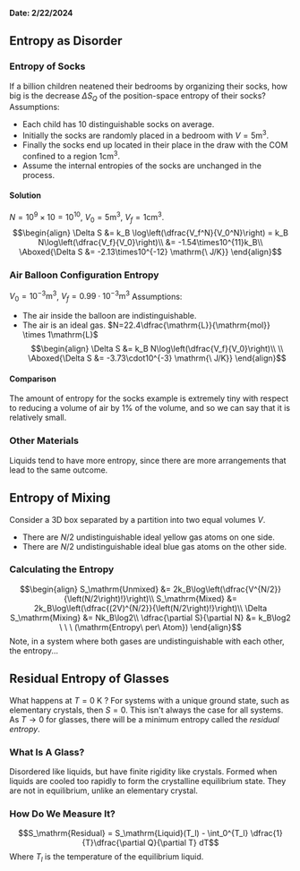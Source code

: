 **Date: 2/22/2024**

## Entropy as Disorder

### Entropy of Socks
If a billion children neatened their bedrooms by organizing their socks, how big is the decrease $\Delta S_Q$ of the position-space entropy of their socks?
Assumptions:
 - Each child has 10 distinguishable socks on average.
 - Initially the socks are randomly placed in a bedroom with $V=5\mathrm{m}^3$.
 - Finally the socks end up located in their place in the draw with the COM confined to a region $1\mathrm{cm}^3$.
 - Assume the internal entropies of the socks are unchanged in the process.
#### Solution
$N = 10^9 \times 10=10^{10}$, $V_0=5\mathrm{m}^3$, $V_f=1\mathrm{cm}^3$.
$$\begin{align}
\Delta S &= k_B \log\left(\dfrac{V_f^N}{V_0^N}\right) = k_B N\log\left(\dfrac{V_f}{V_0}\right)\\
&= -1.54\times10^{11}k_B\\
\Aboxed{\Delta S &= -2.13\times10^{-12} \mathrm{\ J/K}}
\end{align}$$
### Air Balloon Configuration Entropy
$V_0=10^{-3}\mathrm{m}^3$, $V_f=0.99\cdot10^{-3}\mathrm{m}^3$
Assumptions:
 - The air inside the balloon are indistinguishable.
 - The air is an ideal gas.
$N=22.4\dfrac{\mathrm{L}}{\mathrm{mol}} \times 1\mathrm{L}$
$$\begin{align}
\Delta S &=  k_B N\log\left(\dfrac{V_f}{V_0}\right)\\ \\
\Aboxed{\Delta S &= -3.73\cdot10^{-3} \mathrm{\ J/K}}
\end{align}$$
#### Comparison
The amount of entropy for the socks example is extremely tiny with respect to reducing a volume of air by 1% of the volume, and so we can say that it is relatively small.

### Other Materials
Liquids tend to have more entropy, since there are more arrangements that lead to the same outcome.

## Entropy of Mixing
Consider a 3D box separated by a partition into two equal volumes $V$.
 - There are $N/2$ undistinguishable ideal yellow gas atoms on one side.
 - There are $N/2$ undistinguishable ideal blue gas atoms on the other side.
### Calculating the Entropy
$$\begin{align}
S_\mathrm{Unmixed} &= 2k_B\log\left(\dfrac{V^{N/2}}{\left(N/2\right)!}\right)\\
S_\mathrm{Mixed} &= 2k_B\log\left(\dfrac{(2V)^{N/2}}{\left(N/2\right)!}\right)\\
\Delta S_\mathrm{Mixing} &= Nk_B\log2\\
\dfrac{\partial S}{\partial N} &= k_B\log2 \ \ \ (\mathrm{Entropy\ per\ Atom})
\end{align}$$
Note, in a system where both gases are undistinguishable with each other, the entropy...

## Residual Entropy of Glasses
What happens at $T=0\mathrm{\ K}$ ?
For systems with a unique ground state, such as elementary crystals, then $S = 0$.
This isn't always the case for all systems.
As $T\rightarrow0$ for glasses, there will be a minimum entropy called the *residual entropy*.
### What Is A Glass?
Disordered like liquids, but have finite rigidity like crystals.
Formed when liquids are cooled too rapidly to form the crystalline equilibrium state.
They are not in equilibrium, unlike an elementary crystal.
### How Do We Measure It?
$$S_\mathrm{Residual} = S_\mathrm{Liquid}(T_l) - \int_0^{T_l} \dfrac{1}{T}\dfrac{\partial Q}{\partial T} dT$$
Where $T_l$ is the temperature of the equilibrium liquid.
